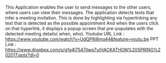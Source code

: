This Application enables the user to send messages to the other users, where users can view their messages.
The application detects texts that infer a meeting invitation.
This is done by highlighting via hyperlinking any text that is detected as the possible appointment
And when the users click on that hyperlink, it displays a popup screen that pre-populates with the detected meeting details( when, who).
Youtube URL Link : https://www.youtube.com/watch?v=UdQP8j8mq44&feature=youtu.be
PPT Link : https://www.dropbox.com/s/g1g4l7547ilwq7v/HACKATHON%20SPRING%202017.pptx?dl=0
